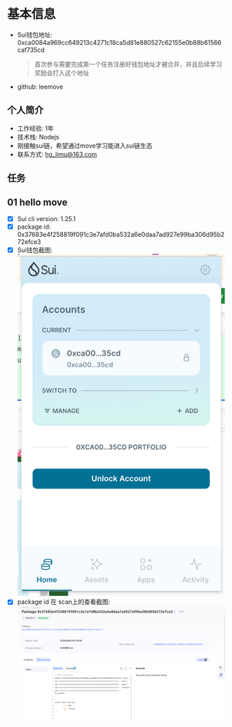 # 基本信息

- Sui钱包地址: 0xca0084a969cc649213c4271c18ca5d81e880527c62155e0b88b61566caf735cd

  > 首次参与需要完成第一个任务注册好钱包地址才被合并，并且后续学习奖励会打入这个地址
- github: leemove

## 个人简介

- 工作经验: 1年
- 技术栈: Nodejs
- 刚接触sui链，希望通过move学习能进入sui链生态
- 联系方式: hg_limu@163.com

## 任务

## 01 hello move

- [x] Sui cli version: 1.25.1
- [x] package id: 0x37683e4f258819f091c3e7afd0ba532a6e0daa7ad927e99ba306d95b272efce3
- [x] Sui钱包截图: ![Sui钱包截图](./images/screenshot-20240612-111501.png)
- [x] package id 在 scan上的查看截图:![Scan截图](./images/screenshot-20240612-114142.png)
